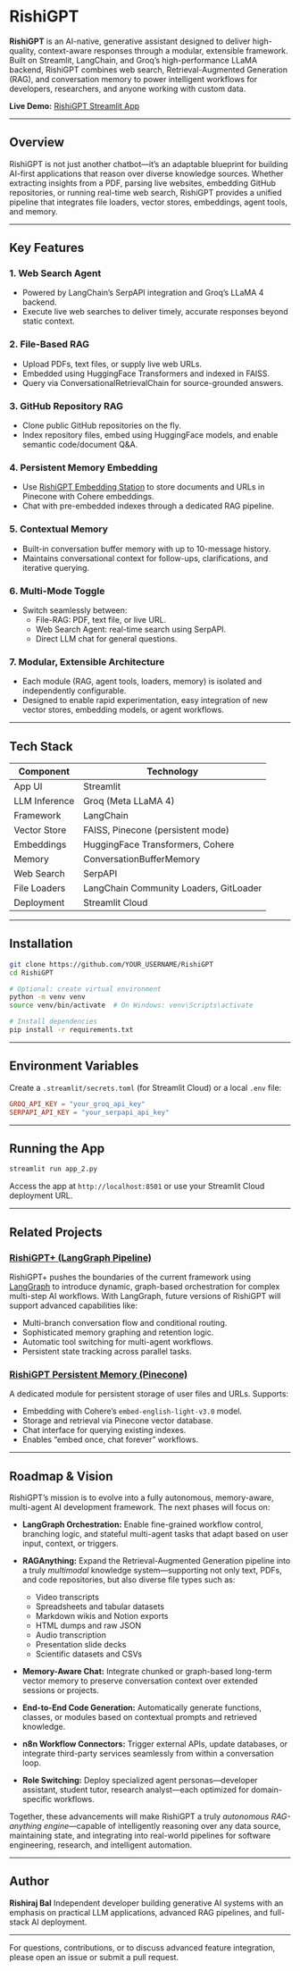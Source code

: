 # RishiGPT

**RishiGPT** is an AI-native, generative assistant designed to deliver high-quality, context-aware responses through a modular, extensible framework. Built on Streamlit, LangChain, and Groq’s high-performance LLaMA backend, RishiGPT combines web search, Retrieval-Augmented Generation (RAG), and conversation memory to power intelligent workflows for developers, researchers, and anyone working with custom data.

**Live Demo:** [RishiGPT Streamlit App](https://rishigpt.streamlit.app/)

---

## Overview

RishiGPT is not just another chatbot—it’s an adaptable blueprint for building AI-first applications that reason over diverse knowledge sources. Whether extracting insights from a PDF, parsing live websites, embedding GitHub repositories, or running real-time web search, RishiGPT provides a unified pipeline that integrates file loaders, vector stores, embeddings, agent tools, and memory.

---

## Key Features

### 1. Web Search Agent

- Powered by LangChain’s SerpAPI integration and Groq’s LLaMA 4 backend.
- Execute live web searches to deliver timely, accurate responses beyond static context.

### 2. File-Based RAG

- Upload PDFs, text files, or supply live web URLs.
- Embedded using HuggingFace Transformers and indexed in FAISS.
- Query via ConversationalRetrievalChain for source-grounded answers.

### 3. GitHub Repository RAG

- Clone public GitHub repositories on the fly.
- Index repository files, embed using HuggingFace models, and enable semantic code/document Q&A.

### 4. Persistent Memory Embedding

- Use [RishiGPT Embedding Station](https://github.com/Rishirajbal/RishiGPT_Pinecone_PersistantMemory_Feature.git) to store documents and URLs in Pinecone with Cohere embeddings.
- Chat with pre-embedded indexes through a dedicated RAG pipeline.

### 5. Contextual Memory

- Built-in conversation buffer memory with up to 10-message history.
- Maintains conversational context for follow-ups, clarifications, and iterative querying.

### 6. Multi-Mode Toggle

- Switch seamlessly between:
  - File-RAG: PDF, text file, or live URL.
  - Web Search Agent: real-time search using SerpAPI.
  - Direct LLM chat for general questions.

### 7. Modular, Extensible Architecture

- Each module (RAG, agent tools, loaders, memory) is isolated and independently configurable.
- Designed to enable rapid experimentation, easy integration of new vector stores, embedding models, or agent workflows.

---

## Tech Stack

| Component              | Technology                                  |
|------------------------|---------------------------------------------|
| App UI                 | Streamlit                                   |
| LLM Inference          | Groq (Meta LLaMA 4)                         |
| Framework              | LangChain                                   |
| Vector Store           | FAISS, Pinecone (persistent mode)           |
| Embeddings             | HuggingFace Transformers, Cohere            |
| Memory                 | ConversationBufferMemory                    |
| Web Search             | SerpAPI                                     |
| File Loaders           | LangChain Community Loaders, GitLoader      |
| Deployment             | Streamlit Cloud                             |

---

## Installation

```bash
git clone https://github.com/YOUR_USERNAME/RishiGPT
cd RishiGPT

# Optional: create virtual environment
python -m venv venv
source venv/bin/activate  # On Windows: venv\Scripts\activate

# Install dependencies
pip install -r requirements.txt
````

---

## Environment Variables

Create a `.streamlit/secrets.toml` (for Streamlit Cloud) or a local `.env` file:

```toml
GROQ_API_KEY = "your_groq_api_key"
SERPAPI_API_KEY = "your_serpapi_api_key"
```

---

## Running the App

```bash
streamlit run app_2.py
```

Access the app at `http://localhost:8501` or use your Streamlit Cloud deployment URL.

---

## Related Projects

### [RishiGPT+ (LangGraph Pipeline)](https://github.com/Rishirajbal/RishiGPT_PLUS.git)

RishiGPT+ pushes the boundaries of the current framework using [LangGraph](https://github.com/langchain-ai/langgraph) to introduce dynamic, graph-based orchestration for complex multi-step AI workflows. With LangGraph, future versions of RishiGPT will support advanced capabilities like:

* Multi-branch conversation flow and conditional routing.
* Sophisticated memory graphing and retention logic.
* Automatic tool switching for multi-agent workflows.
* Persistent state tracking across parallel tasks.

### [RishiGPT Persistent Memory (Pinecone)](https://github.com/Rishirajbal/RishiGPT_Pinecone_PersistantMemory_Feature.git)

A dedicated module for persistent storage of user files and URLs. Supports:

* Embedding with Cohere’s `embed-english-light-v3.0` model.
* Storage and retrieval via Pinecone vector database.
* Chat interface for querying existing indexes.
* Enables “embed once, chat forever” workflows.

---

## Roadmap & Vision

RishiGPT’s mission is to evolve into a fully autonomous, memory-aware, multi-agent AI development framework. The next phases will focus on:

* **LangGraph Orchestration:** Enable fine-grained workflow control, branching logic, and stateful multi-agent tasks that adapt based on user input, context, or triggers.
* **RAGAnything:** Expand the Retrieval-Augmented Generation pipeline into a truly *multimodal* knowledge system—supporting not only text, PDFs, and code repositories, but also diverse file types such as:

  * Video transcripts
  * Spreadsheets and tabular datasets
  * Markdown wikis and Notion exports
  * HTML dumps and raw JSON
  * Audio transcription
  * Presentation slide decks
  * Scientific datasets and CSVs
* **Memory-Aware Chat:** Integrate chunked or graph-based long-term vector memory to preserve conversation context over extended sessions or projects.
* **End-to-End Code Generation:** Automatically generate functions, classes, or modules based on contextual prompts and retrieved knowledge.
* **n8n Workflow Connectors:** Trigger external APIs, update databases, or integrate third-party services seamlessly from within a conversation loop.
* **Role Switching:** Deploy specialized agent personas—developer assistant, student tutor, research analyst—each optimized for domain-specific workflows.

Together, these advancements will make RishiGPT a truly *autonomous RAG-anything engine*—capable of intelligently reasoning over any data source, maintaining state, and integrating into real-world pipelines for software engineering, research, and intelligent automation.

---

## Author

**Rishiraj Bal**
Independent developer building generative AI systems with an emphasis on practical LLM applications, advanced RAG pipelines, and full-stack AI deployment.

---

For questions, contributions, or to discuss advanced feature integration, please open an issue or submit a pull request.

```

